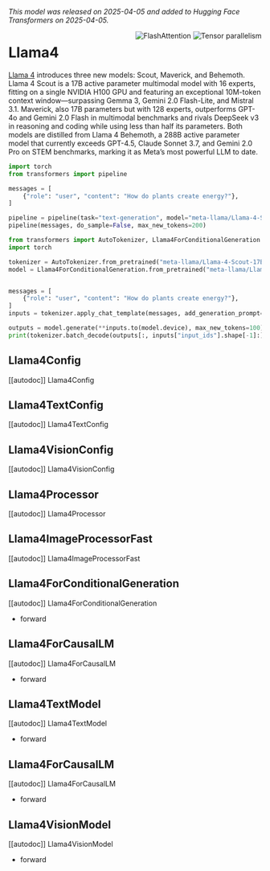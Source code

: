 <!--Copyright 2025 The HuggingFace Team. All rights reserved.

Licensed under the Apache License, Version 2.0 (the "License"); you may not use this file except in compliance with
the License. You may obtain a copy of the License at

http://www.apache.org/licenses/LICENSE-2.0

Unless required by applicable law or agreed to in writing, software distributed under the License is distributed on
an "AS IS" BASIS, WITHOUT WARRANTIES OR CONDITIONS OF ANY KIND, either express or implied. See the License for the
specific language governing permissions and limitations under the License.

⚠️ Note that this file is in Markdown but contain specific syntax for our doc-builder (similar to MDX) that may not be
rendered properly in your Markdown viewer.

-->
*This model was released on 2025-04-05 and added to Hugging Face Transformers on 2025-04-05.*

<div style="float: right;">
    <div class="flex flex-wrap space-x-1">
        <img alt="FlashAttention" src="https://img.shields.io/badge/%E2%9A%A1%EF%B8%8E%20FlashAttention-eae0c8?style=flat">
        <img alt="Tensor parallelism" src="https://img.shields.io/badge/Tensor%20parallelism-06b6d4?style=flat&logoColor=white">
    </div>
</div>

# Llama4

[Llama 4](https://ai.meta.com/blog/llama-4-multimodal-intelligence/) introduces three new models: Scout, Maverick, and Behemoth. Llama 4 Scout is a 17B active parameter multimodal model with 16 experts, fitting on a single NVIDIA H100 GPU and featuring an exceptional 10M-token context window—surpassing Gemma 3, Gemini 2.0 Flash-Lite, and Mistral 3.1. Maverick, also 17B parameters but with 128 experts, outperforms GPT-4o and Gemini 2.0 Flash in multimodal benchmarks and rivals DeepSeek v3 in reasoning and coding while using less than half its parameters. Both models are distilled from Llama 4 Behemoth, a 288B active parameter model that currently exceeds GPT-4.5, Claude Sonnet 3.7, and Gemini 2.0 Pro on STEM benchmarks, marking it as Meta’s most powerful LLM to date.

<hfoptions id="usage">
<hfoption id="Pipeline">

```py
import torch
from transformers import pipeline

messages = [
    {"role": "user", "content": "How do plants create energy?"},
]

pipeline = pipeline(task="text-generation", model="meta-llama/Llama-4-Scout-17B-16E-Instruct",dtype="auto")
pipeline(messages, do_sample=False, max_new_tokens=200)
```

</hfoption>
<hfoption id="Llama4ForConditionalGeneration">

```py
from transformers import AutoTokenizer, Llama4ForConditionalGeneration
import torch

tokenizer = AutoTokenizer.from_pretrained("meta-llama/Llama-4-Scout-17B-16E-Instruct")
model = Llama4ForConditionalGeneration.from_pretrained("meta-llama/Llama-4-Scout-17B-16E-Instruct", dtype="auto")


messages = [
    {"role": "user", "content": "How do plants create energy?"},
]
inputs = tokenizer.apply_chat_template(messages, add_generation_prompt=True, return_tensors="pt", return_dict=True)

outputs = model.generate(**inputs.to(model.device), max_new_tokens=100)
print(tokenizer.batch_decode(outputs[:, inputs["input_ids"].shape[-1]:]))
```

</hfoption>
</hfoptions>

## Llama4Config

[[autodoc]] Llama4Config

## Llama4TextConfig

[[autodoc]] Llama4TextConfig

## Llama4VisionConfig

[[autodoc]] Llama4VisionConfig

## Llama4Processor

[[autodoc]] Llama4Processor

## Llama4ImageProcessorFast

[[autodoc]] Llama4ImageProcessorFast

## Llama4ForConditionalGeneration

[[autodoc]] Llama4ForConditionalGeneration
- forward

## Llama4ForCausalLM

[[autodoc]] Llama4ForCausalLM
- forward

## Llama4TextModel

[[autodoc]] Llama4TextModel
- forward

## Llama4ForCausalLM

[[autodoc]] Llama4ForCausalLM
- forward

## Llama4VisionModel

[[autodoc]] Llama4VisionModel
- forward
